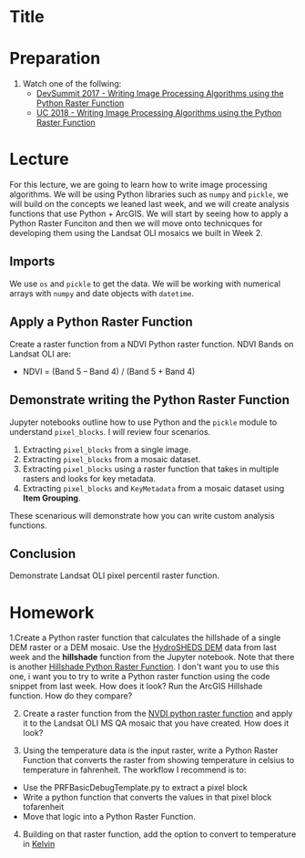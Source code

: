 # Title

# Preparation
1. Watch one of the follwing:
    - [DevSummit 2017 - Writing Image Processing Algorithms using the Python Raster Function](https://www.esri.com/videos/watch?videoid=OgwnKRrVHN0)
    - [UC 2018 - Writing Image Processing Algorithms using the Python Raster Function](https://www.esri.com/videos/watch?videoid=FenT61l-xyQ&title=writing-image-processing-algorithms-using-the-python-raster-function)

# Lecture
For this lecture, we are going to learn how to write image processing algorithms. We will be using Python libraries such as ```numpy``` and ```pickle```, we will build on the concepts we leaned last week, and we will create analysis functions that use Python + ArcGIS. We will start by seeing how to apply a Python Raster Funciton and then we will move onto technicques for developing them using the Landsat OLI mosaics we built in Week 2.

## Imports

We use ```os``` and ```pickle``` to get the data. We will be working with numerical arrays with ```numpy``` and date objects with ```datetime```.

## Apply a Python Raster Function
Create a raster function from a NDVI Python raster function.
NDVI Bands on Landsat OLI are:
- NDVI = (Band 5 – Band 4) / (Band 5 + Band 4)

## Demonstrate writing the Python Raster Function
Jupyter notebooks outline how to use Python and the ```pickle``` module to understand ```pixel_blocks```. I will review four scenarios. 
1. Extracting ```pixel_blocks``` from a single image.
2. Extracting ```pixel_blocks``` from a mosaic dataset.
3. Extracting ```pixel_blocks``` using a raster function that takes in multiple rasters and looks for key metadata.
4. Extracting ```pixel_blocks``` and ```KeyMetadata``` from a mosaic dataset using **Item Grouping**.

These scenarious will demonstrate how you can write custom analysis functions.

## Conclusion
Demonstrate Landsat OLI pixel percentil raster function.

# Homework

1.Create a Python raster function that calculates the hillshade of a single DEM raster or a DEM mosaic. Use the [HydroSHEDS DEM](https://hydrosheds.cr.usgs.gov/dataavail.php) data from last week and the **hillshade** function from the Jupyter notebook. Note that there is another [Hillshade Python Raster Function](https://github.com/Esri/raster-functions/blob/master/functions/Hillshade.py). I don't want you to use this one, i want you to try to write a Python raster function using the code snippet from last week. How does it look? Run the ArcGIS Hillshade function. How do they compare?

2. Create a raster function from the [NVDI python raster function](https://github.com/Esri/raster-functions/blob/master/functions/NDVI.py) and apply it to the Landsat OLI MS QA mosaic that you have created. How does it look?

3. Using the temperature data is the input raster, write a Python Raster Function that converts the raster from showing temperature in celsius to temperature in fahrenheit. The workflow I recommend is to:
- Use the PRFBasicDebugTemplate.py to extract a pixel block
- Write a python function that converts the values in that pixel block tofarenheit
- Move that logic into a Python Raster Function.

4. Building on that raster function, add the option to convert to temperature in [Kelvin](https://www.rapidtables.com/convert/temperature/how-celsius-to-kelvin.html)
